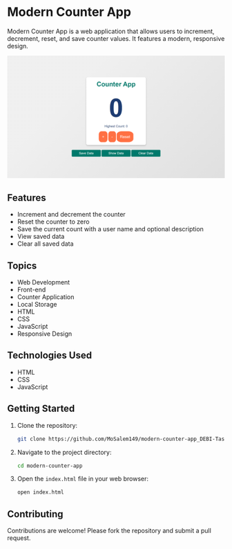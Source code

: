 # Modern Counter App

Modern Counter App is a web application that allows users to increment, decrement, reset, and save counter values. It features a modern, responsive design.

![Modern Counter App](screens/Counter_App_Image.png)

## Features

- Increment and decrement the counter
- Reset the counter to zero
- Save the current count with a user name and optional description
- View saved data
- Clear all saved data

## Topics

- Web Development
- Front-end
- Counter Application
- Local Storage
- HTML
- CSS
- JavaScript
- Responsive Design

## Technologies Used

- HTML
- CSS
- JavaScript

## Getting Started

1. Clone the repository:
    ```bash
    git clone https://github.com/MoSalem149/modern-counter-app_DEBI-Task.git
    ```

2. Navigate to the project directory:
    ```bash
    cd modern-counter-app
    ```

3. Open the `index.html` file in your web browser:
    ```bash
    open index.html
    ```

## Contributing

Contributions are welcome! Please fork the repository and submit a pull request.
